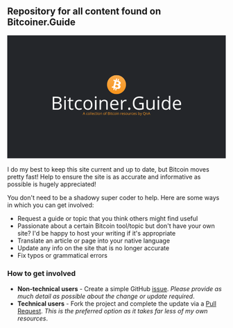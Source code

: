 ## Repository for all content found on Bitcoiner.Guide 

![Bitcoiner.Guide](/assets/img/share50.png)

I do my best to keep this site current and up to date, but Bitcoin moves pretty fast! Help to ensure the site is as accurate and informative as possible is hugely appreciated! 

You don't need to be a shadowy super coder to help. Here are some ways in which you can get involved:

- Request a guide or topic that you think others might find useful
- Passionate about a certain Bitcoin tool/topic but don't have your own site? I'd be happy to host your writing if it's appropriate
- Translate an article or page into your native language
- Update any info on the site that is no longer accurate
- Fix typos or grammatical errors

### How to get involved

- **Non-technical users** - Create a simple GitHub [issue](https://github.com/BitcoinQnA/Bitcoiner.Guide/issues). *Please provide as much detail as possible about the change or update required*.
- **Technical users** - Fork the project and complete the update via a [Pull Request](https://github.com/BitcoinQnA/Bitcoiner.Guide/pulls). *This is the preferred option as it takes far less of my own resources*.